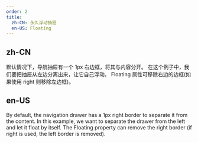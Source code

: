 ```yaml
---
order: 2
title:
  zh-CN: 永久浮动抽屉
  en-US: Floating
---
```


## zh-CN

默认情况下，导航抽屉有一个 1px 右边框，将其与内容分开。 在这个例子中，我们要把抽屉从左边分离出来，让它自己浮动。 Floating 属性可移除右边的边框(如果使用 right 则移除左边框)。

## en-US

By default, the navigation drawer has a 1px right border to separate it from the content. In this example, we want to separate the drawer from the left and let it float by itself. The Floating property can remove the right border (if right is used, the left border is removed).